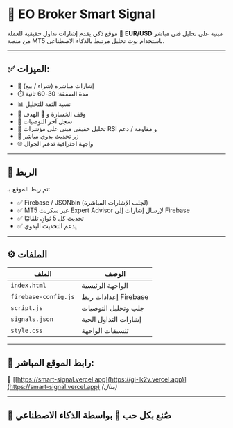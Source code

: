 # 📡 EO Broker Smart Signal

موقع ذكي يقدم إشارات تداول حقيقية للعملة 💱 **EUR/USD** مبنية على تحليل فني مباشر من منصة MT5 باستخدام بوت تحليل مرتبط بالذكاء الاصطناعي.

---

## ✅ الميزات:

- 🔴 إشارات مباشرة (شراء / بيع)
- ⏱️ مدة الصفقة: 30-60 ثانية
- 📊 نسبة الثقة للتحليل
- 🛑 وقف الخسارة و 🎯 الهدف
- 📜 سجل آخر التوصيات
- 🧠 تحليل حقيقي مبني على مؤشرات RSI و مقاومة / دعم
- 🔄 زر تحديث يدوي مباشر
- 🌐 واجهة احترافية تدعم الجوال

---

## 🔌 الربط

تم ربط الموقع بـ:

- ✅ Firebase / JSONbin (لجلب الإشارات المباشرة)
- ✅ MT5 عبر سكربت Expert Advisor لإرسال إشارات إلى Firebase
- ✅ تحديث كل 5 ثوانٍ تلقائيًا
- ✅ يدعم التحديث اليدوي

---

## ⚙️ الملفات

| الملف              | الوصف                                |
|-------------------|----------------------------------------|
| `index.html`      | الواجهة الرئيسية                       |
| `firebase-config.js` | إعدادات ربط Firebase                   |
| `script.js`       | جلب وتحليل التوصيات                    |
| `signals.json`    | إشارات التداول الحية                    |
| `style.css`       | تنسيقات الواجهة                        |

---

## 🚀 رابط الموقع المباشر:

🔗 [[https://smart-signal.vercel.app](https://gi-lk2v.vercel.app)](https://smart-signal.vercel.app) *(مثال)*

---

## 🧠 صُنع بكل حب 💚 بواسطة الذكاء الاصطناعي
